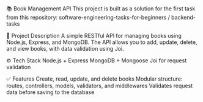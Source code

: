 📚 Book Management API
This project is built as a solution for the first task from this repository:
software-engineering-tasks-for-beginners / backend-tasks

📌 Project Description
A simple RESTful API for managing books using Node.js, Express, and MongoDB.
The API allows you to add, update, delete, and view books, with data validation using Joi.

⚙️ Tech Stack
Node.js + Express
MongoDB + Mongoose
Joi for request validation

✅ Features
Create, read, update, and delete books
Modular structure: routes, controllers, models, validators, and middlewares
Validates request data before saving to the database

